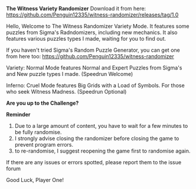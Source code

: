 **The Witness Variety Randomizer**
Download it from here: https://github.com/Penguin12335/witness-randomizer/releases/tag/1.0

Hello, Welcome to The Witness Randomizer Variety Mode. It features some puzzles from Sigma's Radndomizers, including new mechanics. It also features various puzzles types I made, waiting for you to find out.

If you haven't tried Sigma's Random Puzzle Generator, you can get one from here too: https://github.com/Penguin12335/witness-randomizer

Variety: Normal Mode features Normal and Expert Puzzles from Sigma's and New puzzle types I made. (Speedrun Welcome)

Inferno: Cruel Mode features Big Grids with a Load of Symbols. For those who seek Witness Madness.  (Speedrun Optional)

**Are you up to the Challenge?**

**Reminder**
1) Due to a large amount of content, you have to wait for a few minutes to be fully randomise.
2) I strongly advise closing the randomizer before closing the game to prevent program errors.
3) to re-randomise, I suggest reopening the game first to randomise again.

If there are any issues or errors spotted, please report them to the issue forum

Good Luck, Player One!
